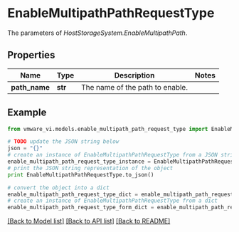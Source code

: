 # EnableMultipathPathRequestType

The parameters of *HostStorageSystem.EnableMultipathPath*. 

## Properties
Name | Type | Description | Notes
------------ | ------------- | ------------- | -------------
**path_name** | **str** | The name of the path to enable.  | 

## Example

```python
from vmware_vi.models.enable_multipath_path_request_type import EnableMultipathPathRequestType

# TODO update the JSON string below
json = "{}"
# create an instance of EnableMultipathPathRequestType from a JSON string
enable_multipath_path_request_type_instance = EnableMultipathPathRequestType.from_json(json)
# print the JSON string representation of the object
print EnableMultipathPathRequestType.to_json()

# convert the object into a dict
enable_multipath_path_request_type_dict = enable_multipath_path_request_type_instance.to_dict()
# create an instance of EnableMultipathPathRequestType from a dict
enable_multipath_path_request_type_form_dict = enable_multipath_path_request_type.from_dict(enable_multipath_path_request_type_dict)
```
[[Back to Model list]](../README.md#documentation-for-models) [[Back to API list]](../README.md#documentation-for-api-endpoints) [[Back to README]](../README.md)


